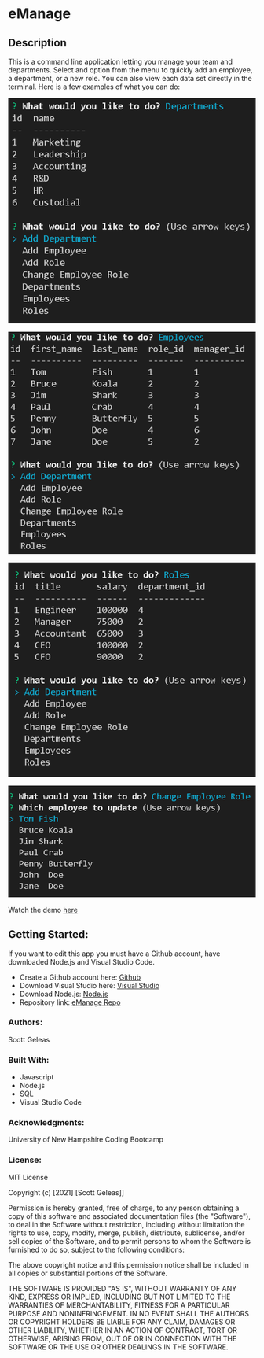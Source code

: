 # eManage  

 ## Description

This is a command line application letting you manage your team and departments. Select and option from the menu to quickly add an employee, a department, or a new role. You can also view each data set directly in the terminal. Here is a few examples of what you can do:

![Departments](/assets/departments.png)











![Employees](/assets/employees.png)






![Roles](/assets/roles.png)






![Change Employee Role](/assets/updateEmployee.png)




Watch the demo [here](https://www.youtube.com/watch?v=ygzTjZdrFXo)

 ## Getting Started:

If you want to edit this app you must have a Github account, have downloaded Node.js and Visual Studio Code.

- Create a Github account here: [Github](https://github.com/)
- Download Visual Studio here: [Visual Studio](https://code.visualstudio.com/download/)
- Download Node.js: [Node.js](https://nodejs.org/en/download/https://nodejs.org/en/download/)
- Repository link: [eManage Repo](https://github.com/scottgeleas/eManage)

 ### Authors:

 Scott Geleas

 ### Built With:

- Javascript
- Node.js
- SQL
- Visual Studio Code

 ### Acknowledgments:

University of New Hampshire Coding Bootcamp

 ### License: 
 
MIT License

Copyright (c) [2021] [Scott Geleas]]

Permission is hereby granted, free of charge, to any person obtaining a copy
of this software and associated documentation files (the "Software"), to deal
in the Software without restriction, including without limitation the rights
to use, copy, modify, merge, publish, distribute, sublicense, and/or sell
copies of the Software, and to permit persons to whom the Software is
furnished to do so, subject to the following conditions:

The above copyright notice and this permission notice shall be included in all
copies or substantial portions of the Software.

THE SOFTWARE IS PROVIDED "AS IS", WITHOUT WARRANTY OF ANY KIND, EXPRESS OR
IMPLIED, INCLUDING BUT NOT LIMITED TO THE WARRANTIES OF MERCHANTABILITY,
FITNESS FOR A PARTICULAR PURPOSE AND NONINFRINGEMENT. IN NO EVENT SHALL THE
AUTHORS OR COPYRIGHT HOLDERS BE LIABLE FOR ANY CLAIM, DAMAGES OR OTHER
LIABILITY, WHETHER IN AN ACTION OF CONTRACT, TORT OR OTHERWISE, ARISING FROM,
OUT OF OR IN CONNECTION WITH THE SOFTWARE OR THE USE OR OTHER DEALINGS IN THE
SOFTWARE.